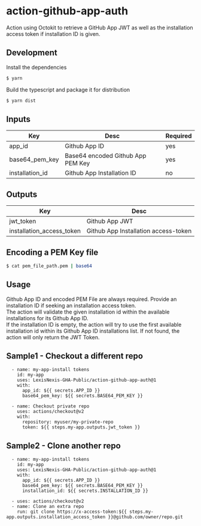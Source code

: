 # action-github-app-auth

Action using Octokit to retrieve a GitHub App JWT as well as the installation access token if installation ID is given.

## Development

Install the dependencies
```bash
$ yarn
```

Build the typescript and package it for distribution
```bash
$ yarn dist
```

## Inputs
| Key | Desc | Required |
| ------ | ------ | ------ |
| app_id | Github App ID | yes | <tr></tr>
| base64_pem_key | Base64 encoded Github App PEM Key | yes | 
| installation_id | Github App Installation ID | no |

## Outputs
| Key | Desc |
| ------ | ------ |
| jwt_token | Github App JWT |
| installation_access_token | Github App Installation access-token |

## Encoding a PEM Key file
```sh
$ cat pem_file_path.pem | base64
```

## Usage
Github App ID and encoded PEM File are always required.
Provide an installation ID if seeking an installation access token.<br>
The action will validate the given installation id within the available installations for its Github App ID.<br>
If the installation ID is empty, the action will try to use the first available installation id within its Github App ID installations list. If not found, the action will only return the JWT Token.

## Sample1 - Checkout a different repo
```
  - name: my-app-install tokens
    id: my-app
    uses: LexisNexis-GHA-Public/action-github-app-auth@1
    with:
      app_id: ${{ secrets.APP_ID }}
      base64_pem_key: ${{ secrets.BASE64_PEM_KEY }}

  - name: Checkout private repo
    uses: actions/checkout@v2
    with:
      repository: myuser/my-private-repo
      token: ${{ steps.my-app.outputs.jwt_token }}
```

## Sample2 - Clone another repo
```
  - name: my-app-install tokens
    id: my-app
    uses: LexisNexis-GHA-Public/action-github-app-auth@1
    with:
      app_id: ${{ secrets.APP_ID }}
      base64_pem_key: ${{ secrets.BASE64_PEM_KEY }}
      installation_id: ${{ secrets.INSTALLATION_ID }}

  - uses: actions/checkout@v2
  - name: Clone an extra repo
    run: git clone https://x-access-token:${{ steps.my-app.outputs.installation_access_token }}@github.com/owner/repo.git

```

